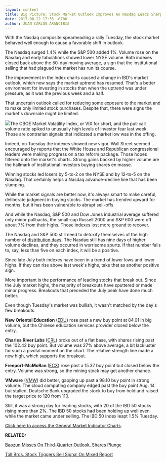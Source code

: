 ```yaml
---
layout: content
title: Big Picture: Stock Market Outlook Improves As Nasdaq Leads Sharp Gains
date: 2017-08-22 17:33 -0700
author: JUAN CARLOS ARANCIBIA
---
```






With the Nasdaq composite spearheading a rally Tuesday, the stock market behaved well enough to cause a favorable shift in outlook.




The Nasdaq surged 1.4% while the S&P 500 added 1%. Volume rose on the Nasdaq and early tabulations showed lower NYSE volume. Both indexes closed back above the 50-day moving average, a sign that the institutional selling that had plagued the market has run its course.


The improvement in the index charts caused a change in IBD's market outlook, which now says the market uptrend has resumed. That's a better environment for investing in stocks than when the uptrend was under pressure, as it was the previous week and a half.


That uncertain outlook called for reducing some exposure to the market and to make only limited stock purchases. Despite that, there were signs the market's downside might be limited.


![](https://www.investors.com/wp-content/uploads/2017/08/MP_082217-184x300.png)The CBOE Market Volatility Index, or VIX for short, and the put-call volume ratio spiked to unusually high levels of investor fear last week. Those are contrarian signals that indicated a market low was in the offing.


Indeed, on Tuesday the indexes showed new vigor. Wall Street seemed encouraged by reports that the White House and Republican congressional leaders were making progress on a tax reform package. Those hopes filtered onto the market's charts. Strong gains backed by higher volume are the hallmark of institutional investors buying shares en masse.


Winning stocks led losers by 5-to-2 on the NYSE and by 12-to-5 on the Nasdaq. That certainly helps a Nasdaq advance-decline line that has been slumping.


While the market signals are better now, it's always smart to make careful, deliberate judgment in buying stocks. The market has trended upward for months, but it has been vulnerable to abrupt sell-offs.


And while the Nasdaq, S&P 500 and Dow Jones industrial average suffered only minor pullbacks, the small-cap Russell 2000 and S&P 600 were off about 7% from their highs. Those indexes lost more ground to recover.


The Nasdaq and S&P 500 still need to detoxify themselves of the high number of [distribution days](http://education.investors.com/lesson.aspx?id=735759&sourceid=735764). The Nasdaq still has nine days of higher volume declines, and they occurred in worrisome spurts. If that number falls to, say, less than five on each index, it will be a positive.


Since late July both indexes have been in a trend of lower lows and lower highs. If they can rise above last week's highs, take that as another positive sign.


More important is the performance of leading stocks that break out. Since the July market highs, the majority of breakouts have sputtered or made minor progress. Breakouts that preceded the July peak have done much better.


Even though Tuesday's market was bullish, it wasn't matched by the day's few breakouts.


**New Oriental Education** ([EDU](https://research.investors.com/quote.aspx?symbol=EDU)) rose past a new buy point at 84.01 in big volume, but the Chinese education services provider closed below the entry.


**Charles River Labs** ([CRL](https://research.investors.com/quote.aspx?symbol=CRL)) broke out of a flat base, with shares rising past the 102.42 buy point. But volume was 27% above average, a bit lackluster for such a pivotal moment on the chart. The relative strength line made a new high, which supports the breakout.



**Freeport-McMoRan** ([FCX](https://research.investors.com/quote.aspx?symbol=FCX)) rose past a 15.37 buy point but closed below the entry. Volume was strong, so the mining stock may get another chance.


**VMware** ([VMW](https://research.investors.com/quote.aspx?symbol=VMW)) did better, gapping up past a 98.10 buy point in strong volume. The cloud computing company edged past the buy point Aug. 14 but stalled. Deutsche Bank upgraded the stock to buy from hold and raised the target price to 120 from 110.


Still, it was a strong day for leading stocks, with 20 of the IBD 50 stocks rising more than 2%. The IBD 50 stocks had been holding up well even while the market came under selling. The IBD 50 index leapt 1.5% Tuesday.


[Click here to access the General Market Indicator Charts](https://www.investors.com/wp-content/uploads/2017/08/IBD2208152528GMI.pdf).


**RELATED:**


[Baozun Misses On Third-Quarter Outlook, Shares Plunge](https://www.investors.com/news/technology/baozun-misses-on-second-quarter-earnings-shares-plunge/)


[Toll Bros. Stock Triggers Sell Signal On Mixed Report](https://www.investors.com/news/toll-bros-crushes-q3-earnings-forecasts-but-cautious-on-outlook/)




